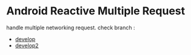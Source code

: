# Android Reactive Multiple Request #

handle multiple networking request. check branch : <br/>
- [develop](https://github.com/yoesuv-blog/Android-Reactive-Multiple-Request/tree/develop)
- [develop2](https://github.com/yoesuv-blog/Android-Reactive-Multiple-Request/tree/develop2)
